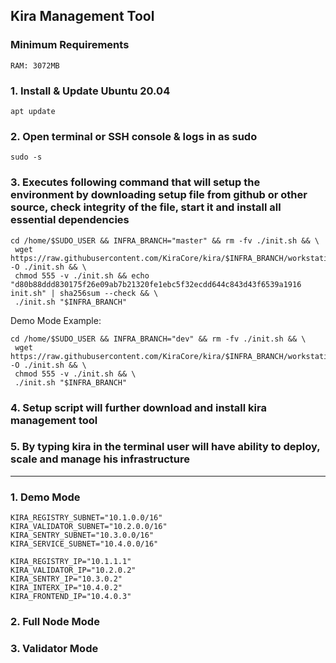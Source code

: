 ## Kira Management Tool

### Minimum Requirements

```
RAM: 3072MB
```

### 1. Install & Update Ubuntu 20.04

```
apt update
```

### 2. Open terminal or SSH console & logs in as sudo

```
sudo -s
```

### 3. Executes following command that will setup the environment by downloading setup file from github or other source, check integrity of the file, start it and install all essential dependencies

```
cd /home/$SUDO_USER && INFRA_BRANCH="master" && rm -fv ./init.sh && \
 wget https://raw.githubusercontent.com/KiraCore/kira/$INFRA_BRANCH/workstation/init.sh -O ./init.sh && \
 chmod 555 -v ./init.sh && echo "d80b88ddd830175f26e09ab7b21320fe1ebc5f32ecdd644c843d43f6539a1916 init.sh" | sha256sum --check && \
 ./init.sh "$INFRA_BRANCH"
```

Demo Mode Example:

```
cd /home/$SUDO_USER && INFRA_BRANCH="dev" && rm -fv ./init.sh && \
 wget https://raw.githubusercontent.com/KiraCore/kira/$INFRA_BRANCH/workstation/init.sh -O ./init.sh && \
 chmod 555 -v ./init.sh && \
 ./init.sh "$INFRA_BRANCH"
```

### 4. Setup script will further download and install kira management tool 

### 5. By typing kira in the terminal user will have ability to deploy, scale and manage his infrastructure

---

### 1. Demo Mode

```
KIRA_REGISTRY_SUBNET="10.1.0.0/16"
KIRA_VALIDATOR_SUBNET="10.2.0.0/16"
KIRA_SENTRY_SUBNET="10.3.0.0/16"
KIRA_SERVICE_SUBNET="10.4.0.0/16"
```

```
KIRA_REGISTRY_IP="10.1.1.1"
KIRA_VALIDATOR_IP="10.2.0.2"
KIRA_SENTRY_IP="10.3.0.2"
KIRA_INTERX_IP="10.4.0.2"
KIRA_FRONTEND_IP="10.4.0.3"
```

### 2. Full Node Mode

### 3. Validator Mode
